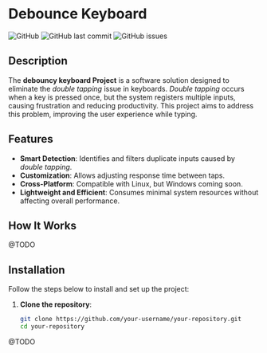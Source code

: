 # Debounce Keyboard

![GitHub](https://img.shields.io/github/license/ranis-junior/debounce_keyboard?style=flat-square)
![GitHub last commit](https://img.shields.io/github/last-commit/ranis-junior/debounce_keyboard?style=flat-square)
![GitHub issues](https://img.shields.io/github/issues/ranis-junior/debounce_keyboard?style=flat-square)

## Description

The **debouncy keyboard Project** is a software solution designed to eliminate the *double tapping* issue in keyboards. *Double tapping* occurs when a key is pressed once, but the system registers multiple inputs, causing frustration and reducing productivity. This project aims to address this problem, improving the user experience while typing.

## Features

- **Smart Detection**: Identifies and filters duplicate inputs caused by *double tapping*.
- **Customization**: Allows adjusting response time between taps.
- **Cross-Platform**: Compatible with Linux, but Windows coming soon.
- **Lightweight and Efficient**: Consumes minimal system resources without affecting overall performance.

## How It Works

@TODO

## Installation

Follow the steps below to install and set up the project:

1. **Clone the repository**:
   ```bash
   git clone https://github.com/your-username/your-repository.git
   cd your-repository
   

@TODO